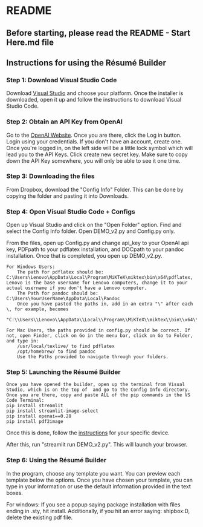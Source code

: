 # README
## Before starting, please read the README - Start Here.md file
## Instructions for using the Résumé Builder

### Step 1: Download Visual Studio Code
Download [Visual Studio](https://code.visualstudio.com/download) and choose your platform. Once the installer is downloaded, open it up and follow the instructions to download Visual Studio Code.

### Step 2: Obtain an API Key from OpenAI
Go to the [OpenAI Website](https://platform.openai.com). Once you are there, click the Log in button. Login using your credentials. If you don't have an account, create one. Once you're logged in, on the left side will be a little lock symbol which will lead you to the API Keys. Click create new secret key. Make sure to copy down the API Key somewhere, you will only be able to see it one time.

### Step 3: Downloading the files
From Dropbox, download the "Config Info" Folder. This can be done by copying the folder and pasting it into Downloads.

### Step 4: Open Visual Studio Code + Configs
Open up Visual Studio and click on the "Open Folder" option. Find and select the Config Info folder. Open DEMO_v2.py and Config.py only.
    
From the files, open up Config.py and change api_key to your OpenAI api key, PDFpath to your pdflatex installation, and DOCpath to your pandoc installation. Once that is completed, you open up DEMO_v2.py.

    For Windows Users: 
        The path for pdflatex should be: C:\Users\Lenovo\AppData\Local\Program\MiKTeX\miktex\bin\x64\pdflatex, Lenovo is the base username for Lenovo computers, change it to your actual username if you don't have a Lenovo computer.
        The Path for pandoc should be: C:\Users\YourUserName\AppData\Local\Pandoc
        Once you have pasted the paths in, add in an extra "\" after each \, for example, becomes 
        "C:\\Users\\Lenovo\\AppData\\Local\\Program\\MiKTeX\\miktex\\bin\\x64\\pdflatex"

    For Mac Users, the paths provided in config.py should be correct. If not, open Finder, click on Go in the menu bar, click on Go to Folder, and type in:
        /usr/local/texlive/ to find pdflatex
        /opt/homebrew/ to find pandoc
        Use the Paths provided to navigate through your folders.

### Step 5: Launching the Résumé Builder
    Once you have opened the builder, open up the terminal from Visual Studio, which is on the top of  and go to the Config Info directory. Once you are there, copy and paste ALL of the pip commands in the VS Code Terminal:
    pip install streamlit
    pip install streamlit-image-select
    pip install openai==0.28
    pip install pdf2image
    
Once this is done, follow the [instructions](https://pdf2image.readthedocs.io/en/latest/installation.html) for your specific device.
    
After this, run "streamlit run DEMO_v2.py". This will launch your browser.

### Step 6: Using the Résumé Builder
In the program, choose any template you want. You can preview each template below the options. Once you have chosen your template, you can type in your information or use the default information provided in the text boxes.
    
For windows: If you see a popup saying package installation with files ending in .sty, hit install. Additionally, if you hit an error saying: shipbox:D, delete the existing pdf file.